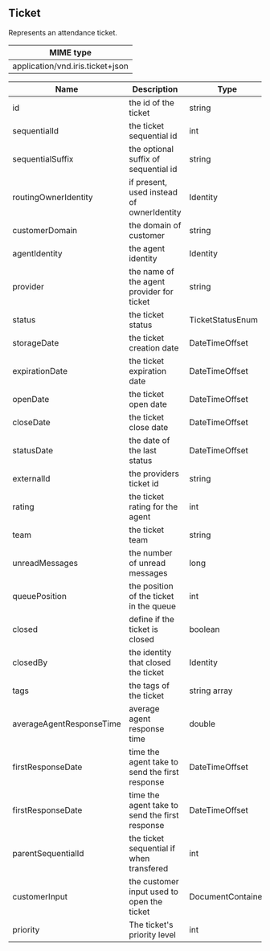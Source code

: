 ## Ticket

Represents an attendance ticket.

| MIME type                                 |
|-------------------------------------------|
| application/vnd.iris.ticket+json |

| Name                     | Description                                    | Type              |
|--------------------------|------------------------------------------------|-------------------|
| id                       | the id of the ticket                           | string            |
| sequentialId             | the ticket sequential id                       | int               |
| sequentialSuffix         | the optional suffix of sequential id           | string            |
| routingOwnerIdentity     | if present, used instead of ownerIdentity      | Identity          |
| customerDomain           | the domain of customer                         | string            |
| agentIdentity            | the agent identity                             | Identity          |
| provider                 | the name of the agent provider for ticket      | string            |
| status                   | the ticket status                              | TicketStatusEnum  |
| storageDate              | the ticket creation date                       | DateTimeOffset    |
| expirationDate           | the ticket expiration date                     | DateTimeOffset    |
| openDate                 | the ticket open date                           | DateTimeOffset    |
| closeDate                | the ticket close date                          | DateTimeOffset    |
| statusDate               | the date of the last status                    | DateTimeOffset    |
| externalId               | the providers ticket id                        | string            |
| rating                   | the ticket rating for the agent                | int               |
| team                     | the ticket team                                | string            |
| unreadMessages           | the number of unread messages                  | long              |
| queuePosition            | the position of the ticket in the queue        | int               |
| closed                   | define if the ticket is closed                 | boolean           |
| closedBy                 | the identity that closed the ticket            | Identity          |
| tags                     | the tags of the ticket                         | string array      |
| averageAgentResponseTime | average agent response time                    | double            |
| firstResponseDate        | time the agent take to send the first response | DateTimeOffset    |
| firstResponseDate        | time the agent take to send the first response | DateTimeOffset    |
| parentSequentialId       | the ticket sequential if when transfered       | int               |
| customerInput            | the customer input used to open the ticket     | DocumentContainer |
| priority                 | The ticket's priority level                    | int               |
